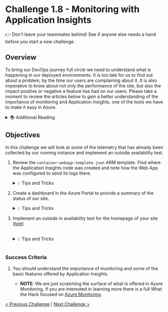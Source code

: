 # Challenge 1.8 - Monitoring with Application Insights

👉 Don't leave your teammates behind! See if anyone else needs a hand before you start a new challenge.

## Overview

To bring our DevOps journey full circle we need to understand what is happening in our deployed environments. It is too late for us to find out about a problem, by the time our users are complaining about it. It is also imperative to know about not only the performance of the site, but also the impact positive or negative a feature has had on our users. Please take a moment to review the articles below to gain a better understanding of the importance of monitoring and Application Insights, one of the tools we have to make it easy in Azure. 

<details>
<summary>📚 Additional Reading</summary>
<ul>
<li><a href="https://docs.microsoft.com/en-us/azure/devops/learn/what-is-monitoring">What is Monitoring?</a>
<li><a href="https://docs.microsoft.com/en-us/azure/azure-monitor/app/app-insights-overview">What is Application Insights</a>
</ul>
</details>

## Objectives

In this challenge we will look at some of the telemetry that has already been collected by our running instance and implement an outside availability test.

1. Review the `container-webapp-template.json` ARM template. Find where the Application Insights node was created and note how the Web App was configured to send its logs there. 

    <details>
    <summary>💡 Tips and Tricks</summary>
    <ul>
    <li>Look for <code>Microsoft.Insights/components</code> in the ARM template. There is an <code>applicationId</code> that references the Web App</li>
    </ul>
    </details>

2. Create a dashboard in the Azure Portal to provide a summary of the status of our site.

    <details>
    <summary>💡 Tips and Tricks</summary>
    <ol>
    <li>Application Insights Overview dashboard: <a href="https://docs.microsoft.com/en-us/azure/azure-monitor/app/overview-dashboard#application-dashboard">Application Dashboard</a></li>
    </ol>
    There are many different metrics you can setup to view the status of your site. Things such as requests, http return codes, or connections are valid depending on the site. To add them:
    <ol>
    <li>Go to your app insights instance.</li>
    <li>Select "Application Dashboard" on the top left"</li>
    <li>Right click on your dashboard and select "Edit"</li>
    <li>On the right, you will see many different selections to choose a new tile. Select <strong>Metrics Chart</strong> and click <strong>Add</strong></li>
    <li>A new tile will appear, save the dashboard</li>
    <li>Click on it to modify the metrics of that tile</li>
    <li>Set the scope to the production web app</li> 
    <li>Select one of the options to reflect what the tile will represent such as number of connections</li>
    </ol>
    </details>

3. Implement an outside in availability test for the homepage of your site ([hint](https://docs.microsoft.com/en-us/azure/azure-monitor/app/monitor-web-app-availability))

    <br>
    <details>
    <summary>💡 Tips and Tricks</summary>
    <ul>
    <li><a href="https://docs.microsoft.com/en-us/azure/azure-monitor/app/monitor-web-app-availability">Outside availability tests</a></li>
    </ul>
    </details>
    <br>

### Success Criteria

1. You should understand the importance of monitoring and some of the basic features offered by Application Insights.

    - **NOTE**: We are just scratching the surface of what is offered in Azure Monitoring, if you are interested in learning more there is a full What the Hack focused on [Azure Monitoring](https://github.com/microsoft/WhatTheHack/tree/master/007-AzureMonitoring).

[< Previous Challenge](../1.6/readme.md) | [Next Challenge >](../1.9/readme.md)

